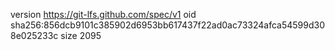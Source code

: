 version https://git-lfs.github.com/spec/v1
oid sha256:856dcb9101c385902d6953bb617437f22ad0ac73324afca54599d308e025233c
size 2095
